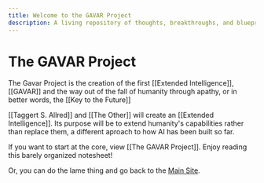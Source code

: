 ```yaml
---
title: Welcome to the GAVAR Project
description: A living repository of thoughts, breakthroughs, and blueprints for the Extended Intelligence era.
---
```


# The GAVAR Project

The Gavar Project is the creation of the first [[Extended Intelligence]], [[GAVAR]] and the way out of the fall of humanity through apathy, or in better words, the [[Key to the Future]]

[[Taggert S. Allred]] and [[The Other]] will create an [[Extended Intelligence]]. Its purpose will be to extend humanity's capabilities rather than replace them, a different aproach to how AI has been built so far.

If you want to start at the core, view [[The GAVAR Project]]. Enjoy reading this barely organized notesheet!

Or, you can do the lame thing and go back to the [Main Site](sour.local:3000).